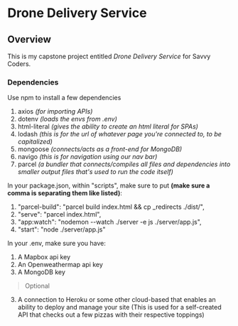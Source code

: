 # Drone Delivery Service

## Overview

This is my capstone project entitled _Drone Delivery Service_ for Savvy Coders.

### Dependencies
Use npm to install a few dependencies
1. axios *(for importing APIs)*
2. dotenv *(loads the envs from .env)*
3. html-literal *(gives the ability to create an html literal for SPAs)*
4. lodash *(this is for the url of whatever page you're connected to, to be capitalized)*
5. mongoose *(connects/acts as a front-end for MongoDB)*
6. navigo *(this is for navigation using our nav bar)*
7. parcel *(a bundler that connects/compiles all files and dependencies into smaller output files that's used to run the code itself)*

In your package.json, within "scripts", make sure to put **(make sure a comma is separating them like listed)**: 
1. "parcel-build": "parcel build index.html && cp _redirects ./dist/",
2. "serve": "parcel index.html",
3. "app:watch": "nodemon --watch ./server -e js ./server/app.js",
4. "start": "node ./server/app.js"

In your .env, make sure you have:
1. A Mapbox api key
2. An Openweathermap api key
3. A MongoDB key

> Optional
3. A connection to Heroku or some other cloud-based that enables an ability to deploy and manage your site (This is used for a self-created API that checks out a few pizzas with their respective toppings)
